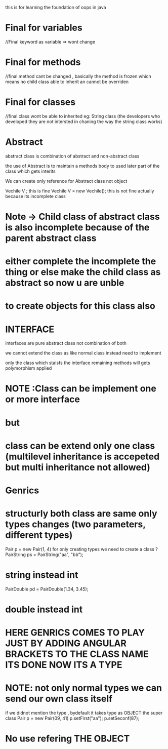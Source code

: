 this is for learning the foundation of oops in java


# Final for variables
//Final keyword as variable => wont change

# Final for methods
//final method cant be changed , basically the method is frozen which means no child class able to inherit
an cannot be overriden

# Final for classes
//final class wont be able to inherited eg: String class (the developers who developed they are not intersted in chaning the way the string class works)


# Abstract 
abstract class is combination of abstract and non-abstract class

the use of Abstract is to maintain a methods body to used later part of the class which gets interits 

We can create only reference for Abstract class not object

Vechile V ; this is fine 
Vechile V = new Vechile(); this is not fine actually because its incomplete class

# Note -> Child class of abstract class is also incomplete because of the parent abstract class   
# either complete the incomplete the thing or else make the child class as abstract so now u are unble 
# to create objects for this class also 


# INTERFACE 

interfaces are pure abstract class not combination of both

we cannot extend the class as like normal class instead need to implement

only the class which staisfs the interface remaining methods will gets polymorphism applied

# NOTE :Class can be implement one or more interface 
# but 
# class can be extend only one class (multilevel inheritance is accepeted but multi inheritance not allowed)



# Genrics

  # structurly both class are same only types changes (two parameters, different types) 
  Pair p = new Pair(1, 4)
        for only creating types we need to create a class ?
  PairString ps = PairString("aa", "bb"); 
  # string instead int
 PairDouble pd = PairDouble(1.34, 3.45);
 # double instead int

 

 # HERE GENRICS COMES TO PLAY JUST BY ADDING ANGULAR BRACKETS TO THE CLASS NAME <T> ITS DONE NOW ITS A TYPE

  # NOTE: not only normal types we can send our own class itself 

  if we didnot mention the type , bydefault it takes type as OBJECT the super class
   Pair p = new Pair(09, 41)
   p.setFirst("aa");
   p.setSeconf(87);
   # No use refering THE OBJECT
  
